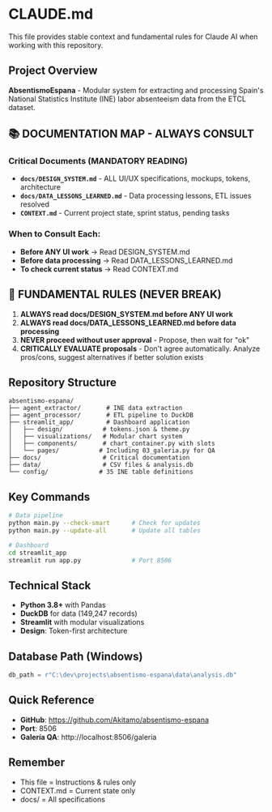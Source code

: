 # CLAUDE.md

This file provides stable context and fundamental rules for Claude AI when working with this repository.

## Project Overview
**AbsentismoEspana** - Modular system for extracting and processing Spain's National Statistics Institute (INE) labor absenteeism data from the ETCL dataset.

## 📚 DOCUMENTATION MAP - ALWAYS CONSULT

### Critical Documents (MANDATORY READING)
- **`docs/DESIGN_SYSTEM.md`** - ALL UI/UX specifications, mockups, tokens, architecture
- **`docs/DATA_LESSONS_LEARNED.md`** - Data processing lessons, ETL issues resolved  
- **`CONTEXT.md`** - Current project state, sprint status, pending tasks

### When to Consult Each:
- **Before ANY UI work** → Read DESIGN_SYSTEM.md
- **Before data processing** → Read DATA_LESSONS_LEARNED.md
- **To check current status** → Read CONTEXT.md

## 🚫 FUNDAMENTAL RULES (NEVER BREAK)

1. **ALWAYS read docs/DESIGN_SYSTEM.md before ANY UI work**
2. **ALWAYS read docs/DATA_LESSONS_LEARNED.md before data processing**
3. **NEVER proceed without user approval** - Propose, then wait for "ok"
4. **CRITICALLY EVALUATE proposals** - Don't agree automatically. Analyze pros/cons, suggest alternatives if better solution exists

## Repository Structure
```
absentismo-espana/
├── agent_extractor/       # INE data extraction
├── agent_processor/       # ETL pipeline to DuckDB
├── streamlit_app/         # Dashboard application
│   ├── design/           # tokens.json & theme.py
│   ├── visualizations/   # Modular chart system
│   ├── components/       # chart_container.py with slots
│   └── pages/           # Including 03_galeria.py for QA
├── docs/                 # Critical documentation
├── data/                 # CSV files & analysis.db
└── config/              # 35 INE table definitions
```

## Key Commands
```bash
# Data pipeline
python main.py --check-smart      # Check for updates
python main.py --update-all       # Update all tables

# Dashboard
cd streamlit_app
streamlit run app.py              # Port 8506
```

## Technical Stack
- **Python 3.8+** with Pandas
- **DuckDB** for data (149,247 records)
- **Streamlit** with modular visualizations
- **Design**: Token-first architecture

## Database Path (Windows)
```python
db_path = r"C:\dev\projects\absentismo-espana\data\analysis.db"
```

## Quick Reference
- **GitHub**: https://github.com/Akitamo/absentismo-espana
- **Port**: 8506
- **Galería QA**: http://localhost:8506/galeria

## Remember
- This file = Instructions & rules only
- CONTEXT.md = Current state only
- docs/ = All specifications
